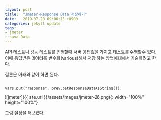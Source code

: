 ```yaml
---
layout: post
title:  "Jmeter-Response Data 저장하기"
date:   2019-07-20 09:00:13 +0900
categories: jekyll update
tags:
- jmeter
- sava Data
---
```

API 테스트나 성능 테스트를 진행할때 서버 응답값을 가지고 테스트를 수행할수 있다.
이때 응답받은 데이터를 변수화(various)해서 저장 하는 방법에대해서 기술하려고 한다.

결론은 아래와 같이 하면 된다.

```

vars.put("response", prev.getResponseDataAsString());

```

![jmeter]({{ site.url }}/assets/images/jmeter-26.png){: width="100%" height="100%"}

그럼 설정을 해보겠다.
